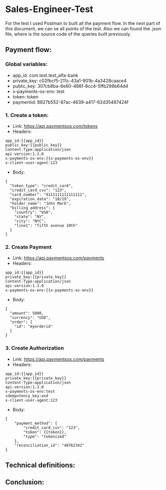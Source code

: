 # Sales-Engineer-Test

For the test I used Postman to built all the payment flow. In the next part of this document, we can se all points of the test. Also we can found the .json file, where is the source code of the queries built previously. 



## Payment flow:
### Global variables:
- app_id: com.test.test_alfa-bank
- private_key: c02fbcf5-211c-43a1-901b-4a3428caace4
- public_key: 307cb8ba-8e60-486f-8cc4-5ffb298b64d4
- x-payments-os-env:  test
- token: token
- paymentid: 8827b552-87ac-4639-a417-62d35487424f
### 1. Create a token:
- Link: https://api.paymentsos.com/tokens
- Headers:
```
app_id:{{app_id}}
public_key:{{public_key}}
Content-Type:application/json
api-version:1.3.0
x-payments-os-env:{{x-payments-os-env}}
x-client-user-agent:123
```
- Body:
```
{
  "token_type": "credit_card",
  "credit_card_cvv": "123",
  "card_number": "4111111111111111",
  "expiration_date": "10/29",
  "holder_name": "John Mark",
  "billing_address": {
    "country": "USA",
    "state": "NY",
    "city": "NYC",
    "line1": "fifth avenue 10th"
  }
}
```

### 2. Create Payment 
- Link: https://api.paymentsos.com/payments
- Headers:
```
app_id:{{app_id}}
private_key:{{private_key}}
Content-Type:application/json
api-version:1.3.0
x-payments-os-env:{{x-payments-os-env}}
```
- Body:
```
{
  "amount": 5000,
  "currency": "USD",
  "order": {
    "id": "myorderid"
  }
} 
```
### 3. Create Authorization
- Link: https://api.paymentsos.com/payments
- Headers:
```
app_id:{{app_id}}
private_key:{{private_key}}
Content-Type:application/json
api-version:1.3.0
x-payments-os-env:test
idempotency_key:asd
x-client-user-agent:123
```
- Body:
```
{
    "payment_method": {
        "credit_card_cvv": "123",
        "token": {{token}},
        "type": "tokenized"
    },
    "reconciliation_id": "40762342"
}
```

## Technical definitions:

## Conclusion:

